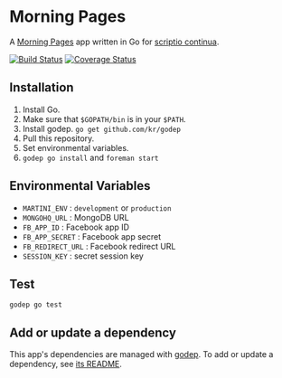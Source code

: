 # Morning Pages

A [Morning Pages](http://juliacameronlive.com/basic-tools/morning-pages/) app written in Go for [scriptio continua](http://en.wikipedia.org/wiki/Scriptio_continua).

[![Build Status](https://travis-ci.org/shuhei/morning_pages.png)](https://travis-ci.org/shuhei/morning_pages)
[![Coverage Status](https://coveralls.io/repos/shuhei/morning_pages/badge.png?branch=HEAD)](https://coveralls.io/r/shuhei/morning_pages?branch=HEAD)

## Installation

1. Install Go.
2. Make sure that `$GOPATH/bin` is in your `$PATH`.
3. Install godep. `go get github.com/kr/godep`
4. Pull this repository.
5. Set environmental variables.
6. `godep go install` and `foreman start`

## Environmental Variables

- `MARTINI_ENV` : `development` or `production`
- `MONGOHQ_URL` : MongoDB URL
- `FB_APP_ID` : Facebook app ID
- `FB_APP_SECRET` : Facebook app secret
- `FB_REDIRECT_URL` : Facebook redirect URL
- `SESSION_KEY` : secret session key

## Test

```
godep go test
```

## Add or update a dependency

This app's dependencies are managed with [godep](https://github.com/kr/godep). To add or update a dependency, see [its README](https://github.com/kr/godep).

